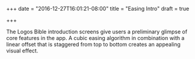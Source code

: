 +++
date = "2016-12-27T16:01:21-08:00"
title = "Easing Intro"
draft = true

+++

The Logos Bible introduction screens give users a preliminary glimpse of core features in the app. A cubic easing algorithm in combination with a linear offset that is staggered from top to bottom creates an appealing visual effect.
